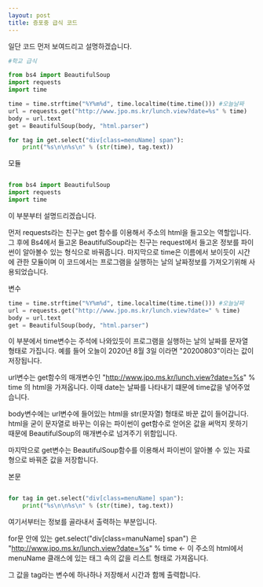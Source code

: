 ```yaml
---
layout: post
title: 증포중 급식 코드
---
```


일단 코드 먼저 보여드리고 설명하겠습니다.

```python
#학교 급식

from bs4 import BeautifulSoup
import requests
import time

time = time.strftime("%Y%m%d", time.localtime(time.time())) #오늘날짜
url = requests.get("http://www.jpo.ms.kr/lunch.view?date=%s" % time)
body = url.text
get = BeautifulSoup(body, "html.parser")

for tag in get.select("div[class=menuName] span"):
    print("%s\n\n%s\n" % (str(time), tag.text))
```
모듈

```python

from bs4 import BeautifulSoup
import requests
import time

```

이 부분부터 설명드리겠습니다.

먼저 requests라는 친구는 get 함수를 이용해서 주소의 html을 들고오는 역할입니다.
그 후에 Bs4에서 들고온 BeautifulSoup라는 친구는 request에서 들고온 정보를 파이썬이 알아볼수 있는 형식으로 바꿔줍니다.
마지막으로 time은 이름에서 보이듯이 시간에 관한 모듈이며 이 코드에서는 프로그램을 실행하는 날의 날짜정보를 가져오기위해 사용되었습니다.

변수

```python
time = time.strftime("%Y%m%d", time.localtime(time.time())) #오늘날짜
url = requests.get("http://www.jpo.ms.kr/lunch.view?date=" % time)
body = url.text
get = BeautifulSoup(body, "html.parser")
```

이 부분에서 time변수는 주석에 나와있듯이 프로그램을 실행하는 날의 날짜를 문자열 형태로 가집니다.
예를 들어 오늘이 2020년 8월 3일 이라면 "20200803"이라는 값이 저장됩니다.

url변수는 get함수의 매개변수인 "http://www.jpo.ms.kr/lunch.view?date=%s" % time 의 html을 가져옵니다.
이때 date는 날짜를 나타내기 떄문에 time값을 넣어주었습니다.

body변수에는 url변수에 들어있는 html을 str(문자열) 형태로 바꾼 값이 들어갑니다.
html을 굳이 문자열로 바꾸는 이유는 파이썬이 get함수로 얻어온 값을 써먹지 못하기 때문에 BeautifulSoup의 매개변수로 넘겨주기 위함입니다.

마지막으로 get변수는 BeautifulSoup함수를 이용해서 파이썬이 알아볼 수 있는 자료형으로 바꿔준 값을 저장합니다.

본문

```python

for tag in get.select("div[class=menuName] span"):
    print("%s\n\n%s\n" % (str(time), tag.text))

```
여기서부터는 정보를 골라내서 출력하는 부분입니다.

for문 안에 있는 get.select("div[class=manuName] span") 은 
"http://www.jpo.ms.kr/lunch.view?date=%s" % time <- 이 주소의 html에서 menuName 클래스에 있는 <span> 태그 속의 값을 리스트 형태로 가져옵니다.

그 값을 tag라는 변수에 하나하나 저장해서 시간과 함께 출력합니다.
